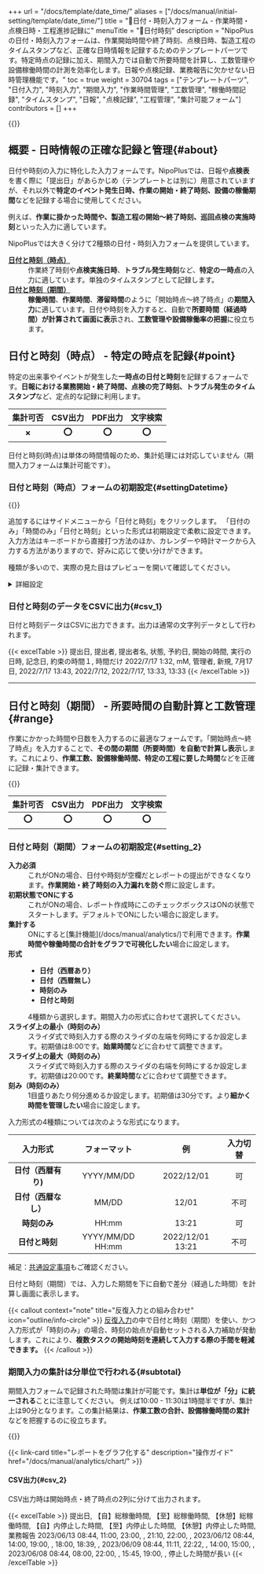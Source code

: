 +++
url = "/docs/template/date_time/"
aliases = ["/docs/manual/initial-setting/template/date_time/"]
title = "🧩日付・時刻入力フォーム - 作業時間・点検日時・工程進捗記録に"
menuTitle = "🧩日付時刻"
description = "NipoPlusの日付・時刻入力フォームは、作業開始時間や終了時刻、点検日時、製造工程のタイムスタンプなど、正確な日時情報を記録するためのテンプレートパーツです。特定時点の記録に加え、期間入力では自動で所要時間を計算し、工数管理や設備稼働時間の計測を効率化します。日報や点検記録、業務報告に欠かせない日時管理機能です。"
toc = true
weight = 30704
tags = ["テンプレートパーツ", "日付入力", "時刻入力", "期間入力", "作業時間管理", "工数管理", "稼働時間記録", "タイムスタンプ", "日報", "点検記録", "工程管理", "集計可能フォーム"]
contributors = []
+++

{{<icatch filename="img/date-time" msg="日報の作業開始・終了時刻、設備点検の実施日時、作業期間など、正確な日時情報を記録できます" alice="here">}}

## 概要 - 日時情報の正確な記録と管理{#about}

日付や時刻の入力に特化した入力フォームです。NipoPlusでは、日報や**点検表**を書く際に「提出日」があらかじめ（テンプレートとは別に）用意されていますが、それ以外で**特定のイベント発生日時、作業の開始・終了時刻、設備の稼働期間**などを記録する場合に使用してください。

例えば、**作業に掛かった時間や、製造工程の開始〜終了時刻、巡回点検の実施時刻**といった入力に適しています。

NipoPlusでは大きく分けて2種類の日付・時刻入力フォームを提供しています。

<dl class="basic">
<dt><a href="#point"><strong>日付と時刻（時点）</strong></a></dt>
<dd>作業終了時刻や<strong>点検実施日時</strong>、<strong>トラブル発生時刻</strong>など、<strong>特定の一時点</strong>の入力に適しています。単独のタイムスタンプとして記録します。</dd>
<dt><a href="#range"><strong>日付と時刻（期間）</strong></a></dt>
<dd><strong>稼働時間</strong>、<strong>作業時間</strong>、<strong>滞留時間</strong>のように「開始時点〜終了時点」の<strong>期間入力</strong>に適しています。日付や時刻を入力すると、自動で<strong>所要時間（経過時間）が計算されて画面に表示</strong>され、<strong>工数管理や設備稼働率の把握</strong>に役立ちます。</dd>
</dl>

## 日付と時刻（時点） - 特定の時点を記録{#point}

特定の出来事やイベントが発生した**一時点の日付と時刻**を記録するフォームです。<strong>日報における業務開始・終了時間、点検の完了時刻、トラブル発生のタイムスタンプ</strong>など、定点的な記録に利用します。

|    **集計可否**    |     **CSV出力**     |     **PDF出力**     |    **文字検索**     |
| :----------------: | :-----------------: | :-----------------: | :-----------------: |
| <strong>✗</strong> | <strong>⭕</strong> | <strong>⭕</strong> | <strong>⭕</strong> |

日付と時刻(時点)は単体の時間情報のため、集計処理には対応していません（期間入力フォームは集計可能です）。

### 日付と時刻（時点）フォームの初期設定{#settingDatetime}

{{<icatch filename="img/datetime-template-edit" msg="左のパーツリストから日付と時刻を追加します。特定のイベント発生日時や作業開始時刻の記録に" alice="here">}}

追加するにはサイドメニューから「日付と時刻」をクリックします。
「日付のみ」「時間のみ」「日付と時刻」といった形式は初期設定で柔軟に設定できます。入力方法はキーボードから直接打つ方法のほか、カレンダーや時計マークから入力する方法がありますので、好みに応じて使い分けができます。

種類が多いので、実際の見た目はプレビューを開いて確認してください。

<details>
  <summary>詳細設定</summary>

<dl class="basic">
<dt><strong>入力必須</strong></dt>
<dd>これがONの場合、日付や時刻が空欄だとレポートの提出ができなくなります。<strong>重要な記録の入力漏れを防ぐ</strong>際に設定します。</dd>
<dt><strong>形式</strong></dt>
<dd>
<ul>
<li><strong>日付（西暦あり）</strong>：YYYY/MM/DD形式。例：2022/12/01</li>
<li><strong>日付（西暦無し）</strong>：MM/DD形式。例：12/01</li>
<li><strong>時刻のみ</strong>：HH:mm形式。例：13:21</li>
<li><strong>日付と時刻</strong>：YYYY/MM/DD HH:mm形式。例：2022/12/01 13:21</li>
</ul>
から選択します。用途に合わせて最適な形式を選んでください。</dd>
</dl>

入力形式の4種類については次のような形式になります。

|           **入力形式**            | **フォーマット** |      **例**      | **入力切替** |
| :-------------------------------: | :--------------: | :--------------: | :----------: |
| <strong>日付（西暦有り)</strong>  |    YYYY/MM/DD    |    2022/12/01    |      可      |
| <strong>日付（西暦なし）</strong> |      MM/DD       |      12/01       |     不可     |
|     <strong>時刻のみ</strong>     |      HH:mm       |      13:21       |      可      |
|    <strong>日付と時刻</strong>    | YYYY/MM/DD HH:mm | 2022/12/01 13:21 |     不可     |

補足：[共通設定事項](/docs/template/make/#common_setting)もご確認ください。

</details>

### 日付と時刻のデータをCSVに出力{#csv_1}

日付と時刻データはCSVに出力できます。出力は通常の文字列データとして行われます。

{{< excelTable >}}
提出日, 提出者, 提出者名, 状態, 予約日, 開始の時間, 実行の日時, 記念日, 約束の時間１, 時間だけ
2022/7/17 1:32, mM, 管理者, 新規, 7月17日, 2022/7/17 13:43, 2022/7/12, 2022/7/17, 13:33, 13:33
{{< /excelTable >}}

---

## 日付と時刻（期間） - 所要時間の自動計算と工数管理{#range}

作業にかかった時間や日数を入力するのに最適なフォームです。「開始時点〜終了時点」を入力することで、**その間の期間（所要時間）を自動で計算し表示**します。これにより、**作業工数、設備稼働時間、特定の工程に要した時間**などを正確に記録・集計できます。

{{<icatch filename="img/datetimes-icatch" msg="日報の作業時間、設備の稼働期間、特定の工程に要した時間など、期間入力と自動計算で工数管理を効率化します" alice="ok">}}

|    **集計可否**     |     **CSV出力**     |     **PDF出力**     |    **文字検索**     |
| :-----------------: | :-----------------: | :-----------------: | :-----------------: |
| <strong>⭕</strong> | <strong>⭕</strong> | <strong>⭕</strong> | <strong>⭕</strong> |

### 日付と時刻（期間）フォームの初期設定{#setting_2}

<dl class="basic">
<dt><strong>入力必須</strong></dt>
<dd>これがONの場合、日付や時刻が空欄だとレポートの提出ができなくなります。<strong>作業開始・終了時刻の入力漏れを防ぐ</strong>際に設定します。</dd>
<dt><strong>初期状態でONにする</strong></dt>
<dd>これがONの場合、レポート作成時にこのチェックボックスはONの状態でスタートします。デフォルトでONにしたい場合に設定します。</dd>
<dt><strong>集計する</strong></dt>
<dd>ONにすると[集計機能](/docs/manual/analytics/)で利用できます。<strong>作業時間や稼働時間の合計をグラフで可視化したい</strong>場合に設定します。</dd>
<dt><strong>形式</strong></dt>
<dd>
<ul>
<li><strong>日付（西暦あり）</strong></li>
<li><strong>日付（西暦無し）</strong></li>
<li><strong>時刻のみ</strong></li>
<li><strong>日付と時刻</strong></li>
</ul>
4種類から選択します。期間入力の形式に合わせて選択してください。</dd>
<dt><strong>スライダ上の最小（時刻のみ）</strong></dt>
<dd>スライダ式で時刻入力する際のスライダの左端を何時にするか設定します。初期値は8:00です。<strong>始業時間</strong>などに合わせて調整できます。</dd>
<dt><strong>スライダ上の最大（時刻のみ）</strong></dt>
<dd>スライダ式で時刻入力する際のスライダの右端を何時にするか設定します。初期値は20:00です。<strong>終業時間</strong>などに合わせて調整できます。</dd>
<dt><strong>刻み（時刻のみ）</strong></dt>
<dd>1目盛りあたり何分進めるか設定します。初期値は30分です。より<strong>細かく時間を管理したい</strong>場合に設定します。</dd>
</dl>

入力形式の4種類については次のような形式になります。

|           **入力形式**            | **フォーマット** |      **例**      | **入力切替** |
| :-------------------------------: | :--------------: | :--------------: | :----------: |
| <strong>日付（西暦有り)</strong>  |    YYYY/MM/DD    |    2022/12/01    |      可      |
| <strong>日付（西暦なし）</strong> |      MM/DD       |      12/01       |     不可     |
|     <strong>時刻のみ</strong>     |      HH:mm       |      13:21       |      可      |
|    <strong>日付と時刻</strong>    | YYYY/MM/DD HH:mm | 2022/12/01 13:21 |     不可     |

補足：[共通設定事項](/docs/template/make/#common_setting)もご確認ください。

日付と時刻（期間）では、入力した期間を下に自動で差分（経過した時間）を計算し画面に表示します。

{{< callout context="note" title="反復入力との組み合わせ" icon="outline/info-circle" >}}
[反復入力](/docs/template/array/)の中で日付と時刻（期間）を使い、かつ入力形式が「時刻のみ」の場合、時刻の始点が自動セットされる入力補助が発動します。これにより、<strong>複数タスクの開始時刻を連続して入力する際の手間を軽減できます。</strong>
{{< /callout >}}

### 期間入力の集計は分単位で行われる{#subtotal}

期間入力フォームで記録された時間は集計が可能です。集計は**単位が「分」に統一される**ことに注意してください。
例えば10:00 - 11:30は1時間半ですが、集計上は90分となります。この集計結果は、**作業工数の合計、設備稼働時間の累計**などを把握するのに役立ちます。

{{<icatch filename="img/charts" msg="期間のデータ（単位：分）を使って棒グラフを作成してみました。作業時間の傾向、設備稼働率などを視覚的に把握できます。色々な分析が可能ですので、ぜひお試しください" alice="ok">}}

{{< link-card title="レポートをグラフ化する" description="操作ガイド" href="/docs/manual/analytics/chart/" >}}

#### CSV出力{#csv_2}

CSV出力時は開始時点・終了時点の2列に分けて出力されます。

{{< excelTable >}}
提出日, 【自】総稼働時間, 【至】総稼働時間, 【休憩】総稼働時間, 【自】内停止した時間, 【至】内停止した時間, 【休憩】内停止した時間, 業務報告
2023/06/13 08:44, 11:00, 23:00, , 21:10, 22:00, ,
2023/06/12 08:44, 14:00, 19:00, , 18:00, 18:39, ,
2023/06/09 08:44, 11:11, 22:22, , 14:00, 15:00, ,
2023/06/08 08:44, 08:00, 22:00, , 15:45, 19:00, , 停止した時間が長い
{{< /excelTable >}}
